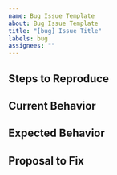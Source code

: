 ```yaml
---
name: Bug Issue Template
about: Bug Issue Template
title: "[bug] Issue Title"
labels: bug
assignees: ""
---
```


## Steps to Reproduce

## Current Behavior

## Expected Behavior

## Proposal to Fix
